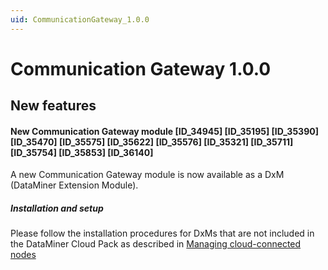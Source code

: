 ```yaml
---
uid: CommunicationGateway_1.0.0
---
```


# Communication Gateway 1.0.0

## New features

#### New Communication Gateway module [ID_34945] [ID_35195] [ID_35390] [ID_35470] [ID_35575] [ID_35622] [ID_35576] [ID_35321] [ID_35711] [ID_35754] [ID_35853] [ID_36140]

A new Communication Gateway module is now available as a DxM (DataMiner Extension Module).

##### Installation and setup

Please follow the installation procedures for DxMs that are not included in the DataMiner Cloud Pack as described in [Managing cloud-connected nodes](xref:Managing_cloud-connected_nodes#deploying-a-dxm-on-a-node)
